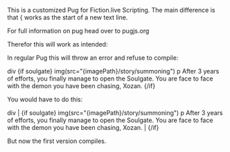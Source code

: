 This is a customized Pug for Fiction.live Scripting. The main difference is that { works as the start of a new text line. 

For full information on pug head over to pugjs.org

Therefor this will work as intended:

In regular Pug this will throw an error and refuse to compile:

  div
    {if soulgate}
    img(src="{imagePath}/story/summoning")
    p After 3 years of efforts, you finally manage to open the Soulgate. You are face to face with the demon you have been chasing, Xozan.
    {/if}
  
You would have to do this:

  div
    | {if soulgate}
    img(src="{imagePath}/story/summoning")
    p After 3 years of efforts, you finally manage to open the Soulgate. You are face to face with the demon you have been chasing, Xozan.
    | {/if}

But now the first version compiles.

